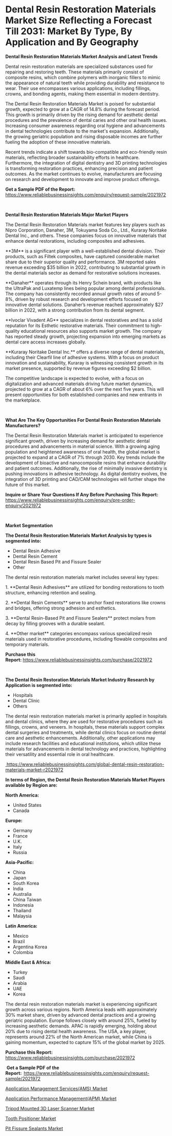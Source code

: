 <p><h1>Dental Resin Restoration Materials Market Size Reflecting a Forecast Till 2031: Market By Type, By Application and By Geography</h1></p><p><strong>Dental Resin Restoration Materials Market Analysis and Latest Trends</strong></p>
<p><p>Dental resin restoration materials are specialized substances used for repairing and restoring teeth. These materials primarily consist of composite resins, which combine polymers with inorganic fillers to mimic the appearance of natural teeth while providing durability and resistance to wear. Their use encompasses various applications, including fillings, crowns, and bonding agents, making them essential in modern dentistry.</p><p>The Dental Resin Restoration Materials Market is poised for substantial growth, expected to grow at a CAGR of 14.8% during the forecast period. This growth is primarily driven by the rising demand for aesthetic dental procedures and the prevalence of dental caries and other oral health issues. Increasing consumer awareness regarding oral hygiene and advancements in dental technologies contribute to the market's expansion. Additionally, the growing geriatric population and rising disposable incomes are further fueling the adoption of these innovative materials.</p><p>Recent trends indicate a shift towards bio-compatible and eco-friendly resin materials, reflecting broader sustainability efforts in healthcare. Furthermore, the integration of digital dentistry and 3D printing technologies is transforming restoration practices, enhancing precision and patient outcomes. As the market continues to evolve, manufacturers are focusing on research and development to innovate and improve product offerings.</p></p>
<p><strong>Get a Sample PDF of the Report:&nbsp;</strong> <a href="https://www.reliablebusinessinsights.com/enquiry/request-sample/2021972?utm_campaign=97&utm_medium=2&utm_source=Github&utm_content=ia&utm_term=28102024&utm_id=dental-resin-restoration-materials">https://www.reliablebusinessinsights.com/enquiry/request-sample/2021972</a></p>
<p>&nbsp;</p>
<p><strong>Dental Resin Restoration Materials Major Market Players</strong></p>
<p><p>The Dental Resin Restoration Materials market features key players such as Nipro Corporation, Danaher, 3M, Tokuyama Soda Co., Ltd., Kuraray Noritake Dental Inc., and others. These companies focus on innovative materials that enhance dental restorations, including composites and adhesives.</p><p>**3M** is a significant player with a well-established dental division. Their products, such as Filtek composites, have captured considerable market share due to their superior quality and performance. 3M reported sales revenue exceeding $35 billion in 2022, contributing to substantial growth in the dental materials sector as demand for restorative solutions increases.</p><p>**Danaher** operates through its Henry Schein brand, with products like the UltraPak and Luxatemp lines being popular among dental professionals. The company has consistently recorded annual growth rates of around 5-8%, driven by robust research and development efforts focused on innovative dental solutions. Danaher’s revenue reached approximately $27 billion in 2022, with a strong contribution from its dental segment.</p><p>**Ivoclar Vivadent AG** specializes in dental restoratives and has a solid reputation for its Esthetic restorative materials. Their commitment to high-quality educational resources also supports market growth. The company has reported steady growth, projecting expansion into emerging markets as dental care access increases globally.</p><p>**Kuraray Noritake Dental Inc.** offers a diverse range of dental materials, including their Clearfil line of adhesive systems. With a focus on product innovation and sustainability, Kuraray is witnessing consistent growth in its market presence, supported by revenue figures exceeding $2 billion.</p><p>The competitive landscape is expected to evolve, with a focus on digitalization and advanced materials driving future market dynamics, projected to grow at a CAGR of about 6% over the next five years. This will present opportunities for both established companies and new entrants in the marketplace.</p></p>
<p>&nbsp;</p>
<p><strong>What Are The Key Opportunities For Dental Resin Restoration Materials Manufacturers?</strong></p>
<p><p>The Dental Resin Restoration Materials market is anticipated to experience significant growth, driven by increasing demand for aesthetic dental procedures and advancements in material science. With a growing aging population and heightened awareness of oral health, the global market is projected to expand at a CAGR of 7% through 2030. Key trends include the development of bioactive and nanocomposite resins that enhance durability and patient outcomes. Additionally, the rise of minimally invasive dentistry is pushing innovations in adhesive technology. As digital dentistry evolves, the integration of 3D printing and CAD/CAM technologies will further shape the future of this market.</p></p>
<p><strong>Inquire or Share Your Questions If Any Before Purchasing This Report:</strong> <a href="https://www.reliablebusinessinsights.com/enquiry/pre-order-enquiry/2021972?utm_campaign=97&utm_medium=2&utm_source=Github&utm_content=ia&utm_term=28102024&utm_id=dental-resin-restoration-materials">https://www.reliablebusinessinsights.com/enquiry/pre-order-enquiry/2021972</a></p>
<p>&nbsp;</p>
<p><strong>Market Segmentation</strong></p>
<p><strong>The Dental Resin Restoration Materials Market Analysis by types is segmented into:</strong></p>
<p><ul><li>Dental Resin Adhesive</li><li>Dental Resin Cement</li><li>Dental Resin Based Pit and Fissure Sealer</li><li>Other</li></ul></p>
<p><p>The dental resin restoration materials market includes several key types: </p><p>1. **Dental Resin Adhesives** are utilized for bonding restorations to tooth structure, enhancing retention and sealing. </p><p>2. **Dental Resin Cements** serve to anchor fixed restorations like crowns and bridges, offering strong adhesion and esthetics. </p><p>3. **Dental Resin-Based Pit and Fissure Sealers** protect molars from decay by filling grooves with a durable sealant. </p><p>4. **Other market** categories encompass various specialized resin materials used in restorative procedures, including flowable composites and temporary materials.</p></p>
<p><strong>Purchase this Report:&nbsp;</strong><a href="https://www.reliablebusinessinsights.com/purchase/2021972?utm_campaign=97&utm_medium=2&utm_source=Github&utm_content=ia&utm_term=28102024&utm_id=dental-resin-restoration-materials">https://www.reliablebusinessinsights.com/purchase/2021972</a></p>
<p>&nbsp;</p>
<p><strong>The Dental Resin Restoration Materials Market Industry Research by Application is segmented into:</strong></p>
<p><ul><li>Hospitals</li><li>Dental Clinic</li><li>Others</li></ul></p>
<p><p>The dental resin restoration materials market is primarily applied in hospitals and dental clinics, where they are used for restorative procedures such as fillings, crowns, and veneers. In hospitals, these materials support complex dental surgeries and treatments, while dental clinics focus on routine dental care and aesthetic enhancements. Additionally, other applications may include research facilities and educational institutions, which utilize these materials for advancements in dental technology and practices, highlighting their versatility and essential role in oral healthcare.</p></p>
<p><a href="https://www.reliablebusinessinsights.com/global-dental-resin-restoration-materials-market-r2021972?utm_campaign=97&utm_medium=2&utm_source=Github&utm_content=ia&utm_term=28102024&utm_id=dental-resin-restoration-materials">&nbsp;https://www.reliablebusinessinsights.com/global-dental-resin-restoration-materials-market-r2021972</a></p>
<p><strong>In terms of Region, the Dental Resin Restoration Materials Market Players available by Region are:</strong></p>
<p>
    <p> <strong> North America: </strong>
        <ul>
            <li>United States</li>
            <li>Canada</li>
        </ul>
        </p> 
    <p> <strong> Europe: </strong>
        <ul>
            <li>Germany</li>
            <li>France</li>
            <li>U.K.</li>
            <li>Italy</li>
            <li>Russia</li>
        </ul>
        </p> 
    <p> <strong> Asia-Pacific: </strong>
        <ul>
            <li>China</li>
            <li>Japan</li>
            <li>South Korea</li>
            <li>India</li>
            <li>Australia</li>
            <li>China Taiwan</li>
            <li>Indonesia</li>
            <li>Thailand</li>
            <li>Malaysia</li>
        </ul>
        </p> 
    <p> <strong> Latin America: </strong>
        <ul>
            <li>Mexico</li>
            <li>Brazil</li>
            <li>Argentina Korea</li>
            <li>Colombia</li>
        </ul>
        </p> 
    <p> <strong> Middle East & Africa: </strong>
        <ul>
            <li>Turkey</li>
            <li>Saudi</li>
            <li>Arabia</li>
            <li>UAE</li>
            <li>Korea</li>
        </ul>
    </p>
    </p>
<p><p>The dental resin restoration materials market is experiencing significant growth across various regions. North America leads with approximately 30% market share, driven by advanced dental practices and a growing geriatric population. Europe follows closely with around 25%, fueled by increasing aesthetic demands. APAC is rapidly emerging, holding about 20% due to rising dental health awareness. The USA, a key player, represents around 22% of the North American market, while China is gaining momentum, expected to capture 15% of the global market by 2025.</p></p>
<p><strong>Purchase this Report: </strong><a href="https://www.reliablebusinessinsights.com/purchase/2021972?utm_campaign=97&utm_medium=2&utm_source=Github&utm_content=ia&utm_term=28102024&utm_id=dental-resin-restoration-materials">https://www.reliablebusinessinsights.com/purchase/2021972</a></p>
<p>&nbsp;<strong>Get a Sample PDF of the Report:&nbsp;&nbsp;</strong><a href="https://www.reliablebusinessinsights.com/enquiry/request-sample/2021972?utm_campaign=97&utm_medium=2&utm_source=Github&utm_content=ia&utm_term=28102024&utm_id=dental-resin-restoration-materials">https://www.reliablebusinessinsights.com/enquiry/request-sample/2021972</a></p>
<p><strong></strong></p>
<p><p><a href="https://www.linkedin.com/pulse/application-management-servicesams-market-analysis-report-global-ws8he?trk=public_post_embed_feed-article-content&utm_campaign=97&utm_medium=2&utm_source=Github&utm_content=ia&utm_term=28102024&utm_id=dental-resin-restoration-materials">Application Management Services(AMS) Market</a></p><p><a href="https://www.linkedin.com/pulse/application-performance-managementapm-market-consolidation-0x1be?trk=public_post_embed_feed-article-content&utm_campaign=97&utm_medium=2&utm_source=Github&utm_content=ia&utm_term=28102024&utm_id=dental-resin-restoration-materials">Application Performance Management(APM) Market</a></p><p><a href="https://issuu.com/reportprime-2/docs/tripod-mounted-3d-laser-scanner-mar_007b329e78d191?utm_campaign=97&utm_medium=2&utm_source=Github&utm_content=ia&utm_term=28102024&utm_id=dental-resin-restoration-materials">Tripod Mounted 3D Laser Scanner Market</a></p><p><a href="https://github.com/yoreivesal/Market-Research-Report-List-1/blob/main/tooth-positioner-market.md?utm_campaign=97&utm_medium=2&utm_source=Github&utm_content=ia&utm_term=28102024&utm_id=dental-resin-restoration-materials">Tooth Positioner Market</a></p><p><a href="https://github.com/alespiliffe/Market-Research-Report-List-1/blob/main/pit-fissure-sealants-market.md?utm_campaign=97&utm_medium=2&utm_source=Github&utm_content=ia&utm_term=28102024&utm_id=dental-resin-restoration-materials">Pit Fissure Sealants Market</a></p></p>